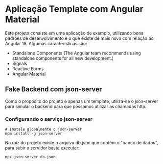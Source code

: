 # Aplicação Template com Angular Material

Este projeto consiste em uma aplicação de exemplo, utilizando bons padrões de desenvolvimento e o que existe de mais novo com relação ao Angular 18. Algumas características são:

* Standalone Components (The Angular team recommends using standalone components for all new development.)
* Signals
* Reactive Forms
* Angular Material


## Fake Backend com json-server

Como o propósito do projeto é apenas um template, utiliza-se o json-server para simular o backend para que possamos utilizar as chamadas http.

### Configurando o serviço json-server

```shell
# Instale globalmente o json-server
npm install -g json-server
```

Na raíz do projeto existe o arquivo db.json que contém o "banco de dados", para subir o servidor basta executar:

```shell
npx json-server db.json
```
